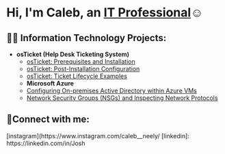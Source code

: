<h1>Hi, I'm Caleb, an <a href="https://linkedin.com/in/Caleb">IT Professional</a>☺</h1>

<h2>👨‍💻 Information Technology Projects:</h2>

- <b>osTicket (Help Desk Ticketing System)</b>
  - [osTicket: Prerequisites and Installation](https://github.com/Cfunderburk6/osticket-prereqs/tree/main#readme)
  -  [osTicket: Post-Installation Configuration](https://github.com/Cfunderburk6/osticket-post-install)
  - [osTicket: Ticket Lifecycle Examples](https://github.com/Cfunderburk6/Ticket-Lifecycle)
  - <b>Microsoft Azure</b>
  - [Configuring On-premises Active Directory within Azure VMs](https://github.com/Cfunderburk6/Configuring-Active-Directory-With-Azure-VMs)
  - [Network Security Groups (NSGs) and Inspecting Network Protocols](https://github.com/joshmadakorcc/azure-network-protocols)

<h2>🤳Connect with me:</h2> 
[instagram](https://www.instagram.com/caleb__neely/
[linkedin]: https://linkedin.com/in/Josh
